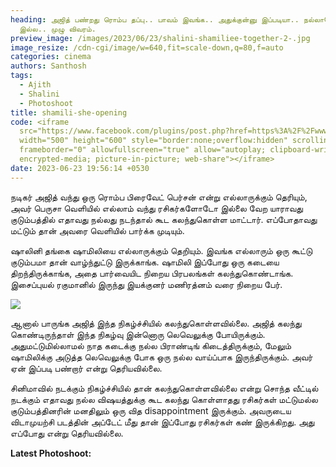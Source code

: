 ```yaml
---
heading: அஜித் பண்றது ரொம்ப தப்பு.. பாவம் இவங்க.. அதுக்குன்னு இப்படியா.. நல்லாவே
  இல்ல.. முழு விவரம்.
preview_image: /images/2023/06/23/shalini-shamiliee-together-2-.jpg
image_resize: /cdn-cgi/image/w=640,fit=scale-down,q=80,f=auto
categories: cinema
authors: Santhosh
tags:
  - Ajith
  - Shalini
  - Photoshoot
title: shamili-she-opening
code: <iframe
  src="https://www.facebook.com/plugins/post.php?href=https%3A%2F%2Fwww.facebook.com%2Fbujjibabu.buddy%2Fposts%2Fpfbid029uCEMSUdSm6F6K1pyTg4y6M8N96ZdTzJrFuUZq3BkCgLjGhAB974oUmve1pm1M4l&show_text=true&width=500"
  width="500" height="600" style="border:none;overflow:hidden" scrolling="no"
  frameborder="0" allowfullscreen="true" allow="autoplay; clipboard-write;
  encrypted-media; picture-in-picture; web-share"></iframe>
date: 2023-06-23 19:56:14 +0530
---
```



நடிகர் அஜித் வந்து ஒரு ரொம்ப பிரைவேட் பெர்சன் என்று எல்லாருக்கும் தெரியும், அவர் பெருசா வெளியில் எல்லாம் வந்து ரசிகர்களோடோ இல்லை வேற யாராவது குடும்பத்தில் எதாவது நல்லது நடந்தால் கூட கலந்துகொள்ள மாட்டார். எப்போதாவது மட்டும் தான் அவரை வெளியில் பார்க்க முடியும்.

ஷாலினி தங்கை ஷாமிலியை எல்லாருக்கும் தெறியும். இவங்க எல்லாரும் ஒரு கூட்டு குடும்பமா தான் வாழ்ந்துட்டு இருக்காங்க. ஷாமிலி இப்போது ஒரு கடையை திறந்திருக்காங்க, அதை பார்வையிட நிறைய பிரபலங்கள் கலந்துகொண்டாங்க. இசைப்புயல் ரகுமானில் இருந்து இயக்குனர் மணிரத்னம் வரை நிறைய பேர். 

![](/images/2023/06/23/shalini-shamiliee-together-1-.jpg)

ஆனால் பாருங்க அஜித் இந்த நிகழ்ச்சியில் கலந்துகொள்ளவில்லை. அஜித் கலந்து கொண்டிருந்தாள் இந்த நிகழ்வு இன்னொரு லெவெலுக்கு போயிருக்கும். அதுமட்டுமில்லாமல் நாத கடைக்கு நல்ல பிராண்டிங் கிடைத்திருக்கும், மேலும் ஷாமிலிக்கு அடுத்த லெவெலுக்கு போக ஒரு நல்ல வாய்ப்பாக இருந்திருக்கும். அவர் ஏன் இப்படி பண்றார் என்று தெரியவில்லை.

சினிமாவில் நடக்கும் நிகழ்ச்சியில் தான் கலந்துகொள்ளவில்லை என்று சொந்த வீட்டில் நடக்கும் எதாவது நல்ல விஷயத்துக்கு கூட கலந்து கொள்ளாதது ரசிகர்கள் மட்டுமல்ல குடும்பத்தினரின் மனதிலும் ஒரு வித disappointment இருக்கும். அவருடைய விடாமுயற்சி படத்தின் அப்டேட் மீது தான் இப்போது ரசிகர்கள் கண் இருக்கிறது. அது எப்போது என்று தெரியவில்லை. 

**L﻿atest Photoshoot:**